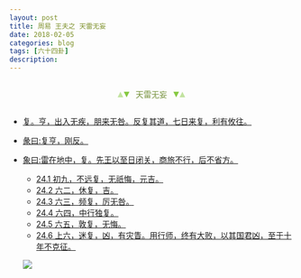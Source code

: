 ```yaml
---
layout: post
title: 周易 王夫之 天雷无妄
date: 2018-02-05
categories: blog
tags: [六十四卦]
description: 
---
```


<span id = "jump"></span>


<section style="margin: 0px auto; text-align: center;">
    <section class="xhr" style="width: 0px; height: 0px; border-left: 5px solid transparent; border-right: 5px solid transparent; border-bottom: 10px solid rgb(135, 201, 67); display: inline-block; opacity: 0.5; border-top-color: rgb(135, 201, 67);"></section>
    <section class="xhr" style="width: 0px; height: 0px; border-left: 5px solid transparent; border-right: 5px solid transparent; border-top: 10px solid rgb(135, 201, 67); display: inline-block; margin-left: -3px; border-bottom-color: rgb(135, 201, 67);"></section>
    <section style="
margin-left: 0.5em;
display: inline-block;">
        <p>
            <span style="color: rgb(118, 146, 60);">天雷无妄</span>
        </p>
    </section>
    <section class="xhr" style="margin-left: 0.5em; width: 0px; height: 0px; border-left: 5px solid transparent; border-right: 5px solid transparent; border-top: 10px solid rgb(135, 201, 67); display: inline-block; border-bottom-color: rgb(135, 201, 67);"></section>
    <section class="xhr" style="width: 0px; height: 0px; border-left: 5px solid transparent; border-right: 5px solid transparent; border-bottom: 10px solid rgb(135, 201, 67); display: inline-block; opacity: 0.5; margin-left: -3px; border-top-color: rgb(135, 201, 67);"></section>
</section>

- [复。亨，出入无疾，朋来无咎。反复其道，七日来复，利有攸往。](#jump出入无疾)
- [彖曰:复亨，刚反。](#jump复亨)
- [象曰:雷在地中，复。先王以至日闭关，商旅不行，后不省方。](#jump雷在地中)
  - [24.1 初九，不远复，无祇悔，元吉。](#jump不远复)
  - [24.2 六二，休复，吉。](#jump休复)
  - [24.3 六三，频复，厉无咎。](#jump频复)
  - [24.4 六四，中行独复。](#jump中行独复)
  - [24.5 六五，敦复，无悔。](#jump敦复)
  - [24.6 上六，迷复，凶，有灾眚。用行师，终有大败，以其国君凶，至于十年不克征。](#jump有灾眚)
  
  ![](http://www.guoyi360.com/uploads/allimg/130721/1-130H10936145H.jpg)
